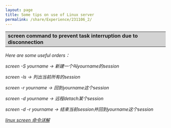 ```yaml
---
layout: page
title: Some tips on use of Linux server
permalink: /share/Experience/231106_2/
---
```



<table><tr><td bgcolor=lightgray><strong>screen command to prevent task interruption due to disconnection</strong></td></tr></table>

<em>Here are some useful orders：</em>

_screen -S yourname -> 新建一个叫yourname的session_

_screen -ls -> 列出当前所有的session_

_screen -r yourname -> 回到yourname这个session_

_screen -d yourname -> 远程detach某个session_

_screen -d -r yourname -> 结束当前session并回到yourname这个session_


<em><a href="https://www.cnblogs.com/mchina/archive/2013/01/30/2880680.html" title="">linux screen 命令详解</a> </em>

